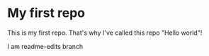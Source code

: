 # My first repo

This is my first repo. That's why I've called this repo "Hello world"!

I am readme-edits branch
